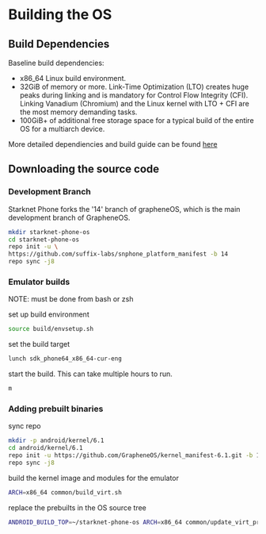 # Building the OS

## Build Dependencies

Baseline build dependencies:

- x86_64 Linux build environment.
- 32GiB of memory or more. Link-Time Optimization (LTO) creates huge peaks
  during linking and is mandatory for Control Flow Integrity (CFI). Linking
  Vanadium (Chromium) and the Linux kernel with LTO + CFI are the most memory
  demanding tasks.
- 100GiB+ of additional free storage space for a typical build of the entire
  OS for a multiarch device.

More detailed dependiencies and build guide can be found
[here](https://grapheneos.org/build)

## Downloading the source code

### Development Branch

Starknet Phone forks the '14' branch of grapheneOS, which is the main
development branch of GrapheneOS.

```bash
mkdir starknet-phone-os
cd starknet-phone-os
repo init -u \
https://github.com/suffix-labs/snphone_platform_manifest -b 14
repo sync -j8
```

### Emulator builds

NOTE: must be done from bash or zsh

set up build environment

```bash
source build/envsetup.sh
```

set the build target

```bash
lunch sdk_phone64_x86_64-cur-eng
```

start the build. This can take multiple hours to run.

```bash
m
```

### Adding prebuilt binaries

sync repo

```bash
mkdir -p android/kernel/6.1
cd android/kernel/6.1
repo init -u https://github.com/GrapheneOS/kernel_manifest-6.1.git -b 14
repo sync -j8
```

build the kernel image and modules for the emulator

```bash
ARCH=x86_64 common/build_virt.sh
```

replace the prebuilts in the OS source tree

```bash
ANDROID_BUILD_TOP=~/starknet-phone-os ARCH=x86_64 common/update_virt_prebuilts.sh
```
